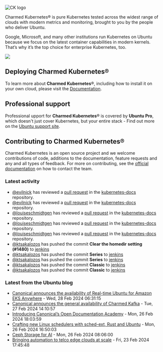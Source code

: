 ![CK logo](https://assets.ubuntu.com/v1/451d4cf4-Charmed+Kubernetes_RGB_onWhite_2022.svg)

Charmed Kubernetes® is pure Kubernetes tested across the widest range of clouds with modern metrics and monitoring, brought to you by the people who deliver Ubuntu.

Google, Microsoft, and many other institutions run Kubernetes on Ubuntu because we focus on the latest container capabilities in modern kernels. That’s why it’s the top choice for enterprise Kubernetes, too.

![](https://assets.ubuntu.com/v1/843c77b6-juju-at-a-glace.svg)

## Deploying Charmed Kubernetes®

To learn more about **Charmed Kubernetes**®, including how to install it on your own cloud, please visit the [Documentation][docs].

## Professional support

Professional upport for **Charmed Kubernetes**® is covered by **Ubuntu Pro**, which doesn't just cover Kubernetes, but your entire stack - Find out more on the [Ubuntu support site](https://ubuntu.com/support).

## Contributing to Charmed Kubernetes®

Charmed Kubernetes is an open source project and we welcome contributions of code, additions to the documentation, feature requests and any and all types of feedback. For more on contributing, see the [official documentation][get-in-touch] on how to contact the team.

<!-- LINKS -->
[docs]: https://ubuntu.com/kubernetes/docs
[get-in-touch]: https://ubuntu.com/kubernetes/docs/get-in-touch

### Latest activity

<!-- activity starts -->
 - [@evilnick](https://github.com/evilnick) has reviewed a [pull request](https://github.com/charmed-kubernetes/kubernetes-docs/pull/834) in the [kubernetes-docs](https://github.com/charmed-kubernetes/kubernetes-docs) repository.
 - [@evilnick](https://github.com/evilnick) has reviewed a [pull request](https://github.com/charmed-kubernetes/kubernetes-docs/pull/834) in the [kubernetes-docs](https://github.com/charmed-kubernetes/kubernetes-docs) repository.
 - [@louiseschmidtgen](https://github.com/louiseschmidtgen) has reviewed a [pull request](https://github.com/charmed-kubernetes/kubernetes-docs/pull/834) in the [kubernetes-docs](https://github.com/charmed-kubernetes/kubernetes-docs) repository.
 - [@louiseschmidtgen](https://github.com/louiseschmidtgen) has reviewed a [pull request](https://github.com/charmed-kubernetes/kubernetes-docs/pull/834) in the [kubernetes-docs](https://github.com/charmed-kubernetes/kubernetes-docs) repository.
 - [@louiseschmidtgen](https://github.com/louiseschmidtgen) has reviewed a [pull request](https://github.com/charmed-kubernetes/kubernetes-docs/pull/834) in the [kubernetes-docs](https://github.com/charmed-kubernetes/kubernetes-docs) repository.
 - [@ktsakalozos](https://github.com/ktsakalozos) has pushed the commit **Clear the homedir setting (#1480)** to [jenkins](https://github.com/charmed-kubernetes/jenkins)
 - [@ktsakalozos](https://github.com/ktsakalozos) has pushed the commit **Series** to [jenkins](https://github.com/charmed-kubernetes/jenkins)
 - [@ktsakalozos](https://github.com/ktsakalozos) has pushed the commit **Series** to [jenkins](https://github.com/charmed-kubernetes/jenkins)
 - [@ktsakalozos](https://github.com/ktsakalozos) has pushed the commit **Classic** to [jenkins](https://github.com/charmed-kubernetes/jenkins)
 - [@ktsakalozos](https://github.com/ktsakalozos) has pushed the commit **Classic** to [jenkins](https://github.com/charmed-kubernetes/jenkins)
<!-- activity ends -->

<!-- roadmap starts -->

<!-- roadmap ends -->

### Latest from the Ubuntu blog

<!-- blog starts -->
* [Canonical announces the availability of Real-time Ubuntu for Amazon EKS Anywhere](https://ubuntu.com//blog/real-time-ubuntu-for-amazon-eks-anywhere) - Wed, 28 Feb 2024 06:31:15 
* [Canonical announces the general availability of Charmed Kafka](https://ubuntu.com//blog/charmed-kafka-general-availability) - Tue, 27 Feb 2024 14:10:57 
* [Introducing Canonical’s Open Documentation Academy](https://ubuntu.com//blog/introducing-canonicals-open-documentation-academy) - Mon, 26 Feb 2024 18:03:59 
* [Crafting new Linux schedulers with sched-ext, Rust and Ubuntu](https://ubuntu.com//blog/crafting-new-linux-schedulers-with-sched-ext-rust-and-ubuntu) - Mon, 26 Feb 2024 16:50:03 
* [Ceph Storage for AI](https://ubuntu.com//blog/storage-for-ai) - Mon, 26 Feb 2024 08:06:00 
* [Bringing automation to telco edge clouds at scale](https://ubuntu.com//blog/bringing-automation-to-telco-edge-clouds-at-scale) - Fri, 23 Feb 2024 17:45:48 
<!-- blog ends -->
